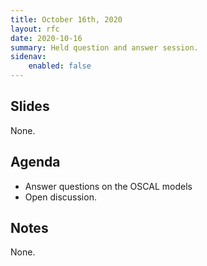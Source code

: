 ```yaml
---
title: October 16th, 2020
layout: rfc
date: 2020-10-16
summary: Held question and answer session.
sidenav:
    enabled: false
---
```


## Slides

None.

## Agenda

- Answer questions on the OSCAL models
- Open discussion.

## Notes

None.
